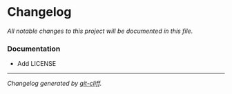 # Changelog
*All notable changes to this project will be documented in this file.*


### Documentation

- Add LICENSE

***
*Changelog generated by [git-cliff](https://github.com/orhun/git-cliff).*
